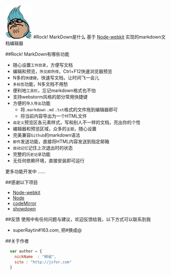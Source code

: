 ![Rock MarkDown Editor](logo.png)
#Rock! MarkDown是什么
基于 [Node-webkit](https://github.com/rogerwang/node-webkit) 实现的markdown文档编辑器

##Rock! MarkDown有哪些功能

* 随心设置`工作目录`，方便写文档
* 编辑和预览，`所见即所得`，Ctrl+F12快速浏览器预览
* N多的`快捷键`，快速写文档，让时间飞一会儿
* `多标签`功能，N多文档不用愁
* 便利地`工具栏`，忘记markdown格式也不怕
* 支持webstorm风格的部分常用快捷键
* 方便的`导入导出`功能
    *  将`.markdown` `.md` `.txt`格式的文件拖到编辑器即可
    *  将当前内容导出为一个HTML文件
* `自定义`预览区各元素样式，写和别人不一样的文档，亮出你的个性
* 编辑器和预览区域，众多的`主题`，随心设置
* 完美兼容`Github`的markdown语法
* `邮件`发送功能，直接将HTML内容发送到指定邮箱
* `自动记忆`记住上次退出时的状态
* 完整的`历史记录`功能
* 无任何依赖环境，直接安装即可运行

更多功能开发中 ......

##感谢以下项目

* [Node-webkit](https://github.com/rogerwang/node-webkit)
* [Node](http://nodejs.org/)
* [codeMirror](http://codemirror.net)
* [showdown](https://github.com/coreyti/showdown)

##反馈
使用中有任何问题与建议，欢迎反馈给我，以下方式可以联系到我

* superRaytin#163.com, 把#换成@

##关于作者

```javascript
  var author = {
    nickName  : "柳裟",
    site : "http://jsfor.com"
  }
```